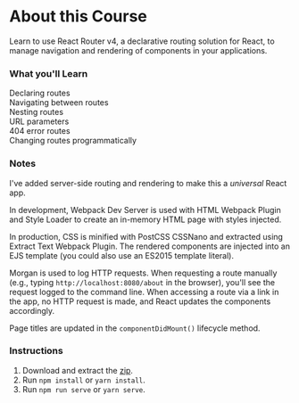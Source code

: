 # About this Course
Learn to use React Router v4, a declarative routing solution for React, to manage navigation and rendering of components in your applications.

### What you'll Learn
Declaring routes  
Navigating between routes  
Nesting routes  
URL parameters  
404 error routes  
Changing routes programmatically  

### Notes
I've added server-side routing and rendering to make this a *universal* React app.  

In development, Webpack Dev Server is used with HTML Webpack Plugin and Style Loader to create an in-memory HTML page with styles injected.  

In production, CSS is minified with PostCSS CSSNano and extracted using Extract Text Webpack Plugin. The rendered components are injected into an EJS template (you could also use an ES2015 template literal).  

Morgan is used to log HTTP requests. When requesting a route manually (e.g., typing `http://localhost:8080/about` in the browser), you'll see the request logged to the command line. When accessing a route via a link in the app, no HTTP request is made, and React updates the components accordingly.  

Page titles are updated in the `componentDidMount()` lifecycle method.  

### Instructions
1. Download and extract the [zip](https://github.com/adamelliotfields/treehouse-react/raw/master/react-router-basics/react-router-basics.zip).
2. Run `npm install` or `yarn install`.
3. Run `npm run serve` or `yarn serve`.

